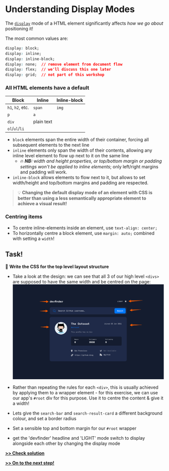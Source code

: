 # Understanding Display Modes

The [`display`](https://developer.mozilla.org/en-US/docs/Web/CSS/display) mode of a HTML element significantly affects *how we go about* positioning it!

The most common values are:
```css
display: block;
display: inline;
display: inline-block;
display: none;  // remove element from document flow
display: flex;  // we'll discuss this one later
display: grid;  // not part of this workshop
```

### All HTML elements have a default

| Block            | Inline     | Inline-block  |
|------------------|------------|---------------|
| `h1`, `h2`, etc. | `span`     | `img`         |
| `p`              | `a`        |               |
| `div`            | plain text |               |
| `ol`/`ul`/`li`   |            |               |

- `block` elements span the entire width of their container, forcing all subsequent elements to the next line
- `inline` elements  only span the width of their contents, allowing any inline level element to flow up next to it on the same line
  - 🔥 ***NB:** width and height properties, or top/bottom margin or padding settings won't be applied to inline elements*; only left/right margins and padding will work.
- `inline-block` allows elements to flow next to it, but allows to set width/height and top/bottom margins and padding are respected.

> 💡 **Changing the default display mode of an element with CSS is better than using a less semantically appropriate element to achieve a visual result!**

### Centring items
- To centre inline-elements inside an element, use `text-align: center;`
- To horizontally centre a block element, use `margin: auto;` combined with setting a `width`!

## Task!
💪 **Write the CSS for the top level layout structure**

- Take a look at the design: we can see that all 3 of our high level `<divs>` are supposed to have the same width and be centred on the page:
  ![image](/assets/wrapper_illustration.png)

- Rather than repeating the rules for each `<div>`, this is usually achieved by applying them to a wrapper element - for this exercise, we can use our app's `#root` div for this purpose. Use it to centre the content & give it a width!

- Lets give the `search-bar` and `search-result-card` a different background colour, and set a border radius

- Set a sensible top and bottom margin for our `#root` wrapper

- get the 'devfinder' headline and 'LIGHT' mode switch to display alongside each other by changing the display mode

**[>> Check solution](/lessons/1-breaking-down-the-design__solution.md)**

**[>> On to the next step!](/lessons//3-css-box-model.md)**